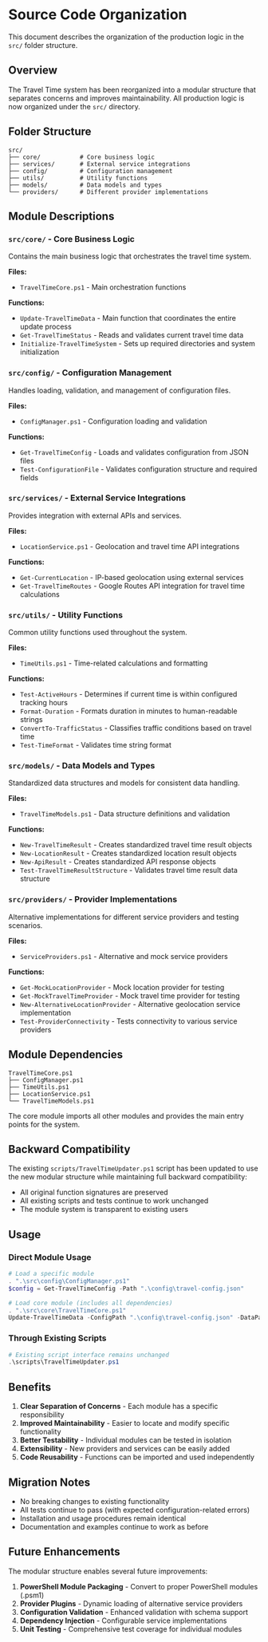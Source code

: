 # Source Code Organization

This document describes the organization of the production logic in the `src/` folder structure.

## Overview

The Travel Time system has been reorganized into a modular structure that separates concerns and improves maintainability. All production logic is now organized under the `src/` directory.

## Folder Structure

```
src/
├── core/           # Core business logic
├── services/       # External service integrations
├── config/         # Configuration management
├── utils/          # Utility functions
├── models/         # Data models and types
└── providers/      # Different provider implementations
```

## Module Descriptions

### `src/core/` - Core Business Logic

Contains the main business logic that orchestrates the travel time system.

**Files:**
- `TravelTimeCore.ps1` - Main orchestration functions

**Functions:**
- `Update-TravelTimeData` - Main function that coordinates the entire update process
- `Get-TravelTimeStatus` - Reads and validates current travel time data
- `Initialize-TravelTimeSystem` - Sets up required directories and system initialization

### `src/config/` - Configuration Management

Handles loading, validation, and management of configuration files.

**Files:**
- `ConfigManager.ps1` - Configuration loading and validation

**Functions:**
- `Get-TravelTimeConfig` - Loads and validates configuration from JSON files
- `Test-ConfigurationFile` - Validates configuration structure and required fields

### `src/services/` - External Service Integrations

Provides integration with external APIs and services.

**Files:**
- `LocationService.ps1` - Geolocation and travel time API integrations

**Functions:**
- `Get-CurrentLocation` - IP-based geolocation using external services
- `Get-TravelTimeRoutes` - Google Routes API integration for travel time calculations

### `src/utils/` - Utility Functions

Common utility functions used throughout the system.

**Files:**
- `TimeUtils.ps1` - Time-related calculations and formatting

**Functions:**
- `Test-ActiveHours` - Determines if current time is within configured tracking hours
- `Format-Duration` - Formats duration in minutes to human-readable strings
- `ConvertTo-TrafficStatus` - Classifies traffic conditions based on travel time
- `Test-TimeFormat` - Validates time string format

### `src/models/` - Data Models and Types

Standardized data structures and models for consistent data handling.

**Files:**
- `TravelTimeModels.ps1` - Data structure definitions and validation

**Functions:**
- `New-TravelTimeResult` - Creates standardized travel time result objects
- `New-LocationResult` - Creates standardized location result objects
- `New-ApiResult` - Creates standardized API response objects
- `Test-TravelTimeResultStructure` - Validates travel time result data structure

### `src/providers/` - Provider Implementations

Alternative implementations for different service providers and testing scenarios.

**Files:**
- `ServiceProviders.ps1` - Alternative and mock service providers

**Functions:**
- `Get-MockLocationProvider` - Mock location provider for testing
- `Get-MockTravelTimeProvider` - Mock travel time provider for testing
- `New-AlternativeLocationProvider` - Alternative geolocation service implementation
- `Test-ProviderConnectivity` - Tests connectivity to various service providers

## Module Dependencies

```
TravelTimeCore.ps1
├── ConfigManager.ps1
├── TimeUtils.ps1
├── LocationService.ps1
└── TravelTimeModels.ps1
```

The core module imports all other modules and provides the main entry points for the system.

## Backward Compatibility

The existing `scripts/TravelTimeUpdater.ps1` script has been updated to use the new modular structure while maintaining full backward compatibility:

- All original function signatures are preserved
- All existing scripts and tests continue to work unchanged
- The module system is transparent to existing users

## Usage

### Direct Module Usage

```powershell
# Load a specific module
. ".\src\config\ConfigManager.ps1"
$config = Get-TravelTimeConfig -Path ".\config\travel-config.json"

# Load core module (includes all dependencies)
. ".\src\core\TravelTimeCore.ps1"
Update-TravelTimeData -ConfigPath ".\config\travel-config.json" -DataPath ".\data\travel_time.json"
```

### Through Existing Scripts

```powershell
# Existing script interface remains unchanged
.\scripts\TravelTimeUpdater.ps1
```

## Benefits

1. **Clear Separation of Concerns** - Each module has a specific responsibility
2. **Improved Maintainability** - Easier to locate and modify specific functionality
3. **Better Testability** - Individual modules can be tested in isolation
4. **Extensibility** - New providers and services can be easily added
5. **Code Reusability** - Functions can be imported and used independently

## Migration Notes

- No breaking changes to existing functionality
- All tests continue to pass (with expected configuration-related errors)
- Installation and usage procedures remain identical
- Documentation and examples continue to work as before

## Future Enhancements

The modular structure enables several future improvements:

1. **PowerShell Module Packaging** - Convert to proper PowerShell modules (.psm1)
2. **Provider Plugins** - Dynamic loading of alternative service providers
3. **Configuration Validation** - Enhanced validation with schema support
4. **Dependency Injection** - Configurable service implementations
5. **Unit Testing** - Comprehensive test coverage for individual modules